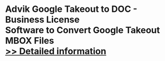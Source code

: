 # Advik Google Takeout to DOC - Business License<br />Software to Convert Google Takeout MBOX Files<br />[>> Detailed information](https://secure.shareit.com/shareit/product.html?productid=300805010&affiliateid=200057808)